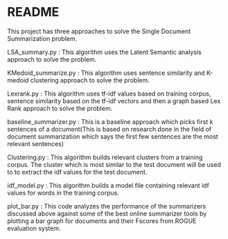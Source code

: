 # README #

This project has three approaches to solve the Single Document Summarization problem. 


LSA_summary.py : This algorithm uses the Latent Semantic analysis approach to solve the problem.

KMedoid_summarize.py : This algorithm uses sentence similarity and K-medoid clustering approach to solve the problem.

Lexrank.py : This algorithm uses tf-idf values based on training corpus, sentence similarity based on the tf-idf vectors and then a graph based Lex Rank approach to solve the problem.

baseline_summarizer.py : This is a baseline approach which picks first k sentences of a document(This is based on research done in the field of document summarization which says the first few sentences are the most relevant sentences)

Clustering.py : This algorithm builds relevant clusters from a training corpus. The cluster which is most similar to the test document will be used to to extract the idf values for the test document.

idf_model.py : This algorithm builds a model file containing relevant idf values for words in the training corpus.

plot_bar.py : This code analyzes the performance of the summarizers discussed above against some of the best online summarizer tools by plotting a bar graph for documents and their Fscores from ROGUE evaluation system.
